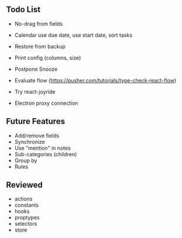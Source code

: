 ## Todo List

* No-drag from fields
* Calendar use due date, use start date, sort tasks
* Restore from backup
* Print config (columns, size)

* Postpone Snooze
* Evaluate flow (https://pusher.com/tutorials/type-check-react-flow)
* Try react-joyride
* Electron proxy connection

## Future Features

* Add/remove fields
* Synchronize
* Use "mention" in notes
* Sub-categories (children)
* Group by
* Rules

## Reviewed

* actions
* constants
* hooks
* proptypes
* selectors
* store